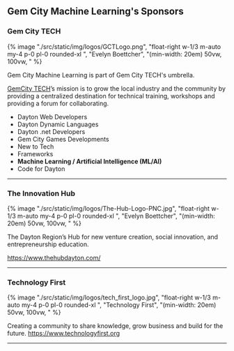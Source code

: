 ## Gem City Machine Learning's Sponsors

### Gem City TECH
{% image "./src/static/img/logos/GCTLogo.png", "float-right w-1/3 m-auto my-4 p-0 pl-0 rounded-xl ",  "Evelyn Boettcher", "(min-width: 20em) 50vw, 100vw, " %}

Gem City Machine Learning is part of Gem City TECH's umbrella.

[GemCity TECH](https://gemcity.tech)’s mission is to grow the local industry and the community by providing a centralized destination for technical training, workshops and providing a forum for collaborating.


- Dayton Web Developers
- Dayton Dynamic Languages
- Dayton .net Developers
- Gem City Games Developments
- New to Tech
- Frameworks
- **Machine Learning / Artificial Intelligence (ML/AI)**
- Code for Dayton

<hr>

### The Innovation Hub

{% image "./src/static/img/logos/The-Hub-Logo-PNC.jpg", "float-right w-1/3 m-auto my-4 p-0 pl-0 rounded-xl ",  "Evelyn Boettcher", "(min-width: 20em) 50vw, 100vw, " %}

The Dayton Region’s Hub for new venture creation, social innovation, and entrepreneurship education.

https://www.thehubdayton.com/


<hr>


### Technology First

{% image "./src/static/img/logos/tech_first_logo.jpg", "float-right w-1/3 m-auto my-4 p-0 pl-0 rounded-xl ",  "Technology First", "(min-width: 20em) 50vw, 100vw, " %}

Creating a community to share knowledge, grow business and build for the future.
https://www.technologyfirst.org


<hr>

